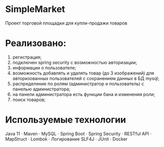 # SimpleMarket
Проект торговой площадки для купли-продажи товаров

# Реализовано:
1) регистрация;
2) подключен spring security с возможностью авторизации; 
3) информации о пользователе;
4) возможность добавлять и удалять товар (до 3 изображений) для авторизованных пользователей с сохранением данных в БД mysql;
5) распределение по ролям (администратор и пользователь) с панелью администратора;
6) на панели администратора есть функции бана и изменения роли;
7) поиск товаров;
# Используемые технологии
Java 11
· Maven 
· MySQL
· Spring Boot
· Spring Security
· RESTful API
· MapStruct
· Lombok
· Логирование SLF4J
· JUnit
· Docker
